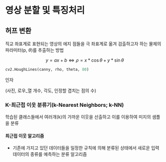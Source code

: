 # 영상 분할 및 특징처리

## 허프 변환

직교 좌표계로 표현되는 영상의 에지 점들을 극 좌표계로 옮겨 검출하고자 하는 물체의 파라미터(p, $\theta$)를 추출하는 방법

$$
y=ax+b \Leftrightarrow \rho = x*\cos\theta+y*\sin\theta
$$

```python
cv2.HoughLines(canny, rho, theta, 80)
```

인자

(사진, 로우_열 개수, 각도, 인정할 겹치는 점의 수)

### K-최근접 이웃 분류기(k-Nearest Neighbors; k-NN)

학습된 클래스들에서 여러개(k)의 가까운 이웃을 선출하고 이를 이용하여 미지의 샘플을 분류

#### 최근접 이웃 알고리즘

- 기존에 가지고 있던 데이터들을 일정한 규칙에 의해 분류된 상태에서 새로운 입력 데이터의 종류를 예측하는 분류 알고리즘
